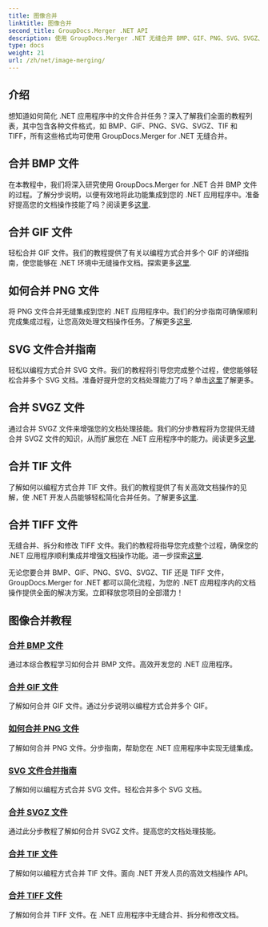 ```yaml
---
title: 图像合并
linktitle: 图像合并
second_title: GroupDocs.Merger .NET API
description: 使用 GroupDocs.Merger .NET 无缝合并 BMP、GIF、PNG、SVG、SVGZ、TIF 和 TIFF 文件。高效地将文档操作集成到您的 .NET 应用程序中。
type: docs
weight: 21
url: /zh/net/image-merging/
---
```

## 介绍

想知道如何简化 .NET 应用程序中的文件合并任务？深入了解我们全面的教程列表，其中包含各种文件格式，如 BMP、GIF、PNG、SVG、SVGZ、TIF 和 TIFF，所有这些格式均可使用 GroupDocs.Merger for .NET 无缝合并。

## 合并 BMP 文件

在本教程中，我们将深入研究使用 GroupDocs.Merger for .NET 合并 BMP 文件的过程。了解分步说明，以便有效地将此功能集成到您的 .NET 应用程序中。准备好提高您的文档操作技能了吗？阅读更多[这里](./merge-bmp-files/).

## 合并 GIF 文件

轻松合并 GIF 文件。我们的教程提供了有关以编程方式合并多个 GIF 的详细指南，使您能够在 .NET 环境中无缝操作文档。探索更多[这里](./merging-gif-files/).

## 如何合并 PNG 文件

将 PNG 文件合并无缝集成到您的 .NET 应用程序中。我们的分步指南可确保顺利完成集成过程，让您高效处理文档操作任务。了解更多[这里](./how-to-merge-png-files/).

## SVG 文件合并指南

轻松以编程方式合并 SVG 文件。我们的教程将引导您完成整个过程，使您能够轻松合并多个 SVG 文档。准备好提升您的文档处理能力了吗？单击[这里](./guide-merging-svg-files/)了解更多。

## 合并 SVGZ 文件

通过合并 SVGZ 文件来增强您的文档处理技能。我们的分步教程将为您提供无缝合并 SVGZ 文件的知识，从而扩展您在 .NET 应用程序中的能力。阅读更多[这里](./merging-svgz-files/).

## 合并 TIF 文件

了解如何以编程方式合并 TIF 文件。我们的教程提供了有关高效文档操作的见解，使 .NET 开发人员能够轻松简化合并任务。了解更多[这里](./merge-tif-files/).

## 合并 TIFF 文件

无缝合并、拆分和修改 TIFF 文件。我们的教程将指导您完成整个过程，确保您的 .NET 应用程序顺利集成并增强文档操作功能。进一步探索[这里](./merging-tiff-files/).

无论您要合并 BMP、GIF、PNG、SVG、SVGZ、TIF 还是 TIFF 文件，GroupDocs.Merger for .NET 都可以简化流程，为您的 .NET 应用程序内的文档操作提供全面的解决方案。立即释放您项目的全部潜力！
## 图像合并教程
### [合并 BMP 文件](./merge-bmp-files/)
通过本综合教程学习如何合并 BMP 文件。高效开发您的 .NET 应用程序。
### [合并 GIF 文件](./merging-gif-files/)
了解如何合并 GIF 文件。通过分步说明以编程方式合并多个 GIF。
### [如何合并 PNG 文件](./how-to-merge-png-files/)
了解如何合并 PNG 文件。分步指南，帮助您在 .NET 应用程序中实现无缝集成。
### [SVG 文件合并指南](./guide-merging-svg-files/)
了解如何以编程方式合并 SVG 文件。轻松合并多个 SVG 文档。
### [合并 SVGZ 文件](./merging-svgz-files/)
通过此分步教程了解如何合并 SVGZ 文件。提高您的文档处理技能。
### [合并 TIF 文件](./merge-tif-files/)
了解如何以编程方式合并 TIF 文件。面向 .NET 开发人员的高效文档操作 API。
### [合并 TIFF 文件](./merging-tiff-files/)
了解如何合并 TIFF 文件。在 .NET 应用程序中无缝合并、拆分和修改文档。